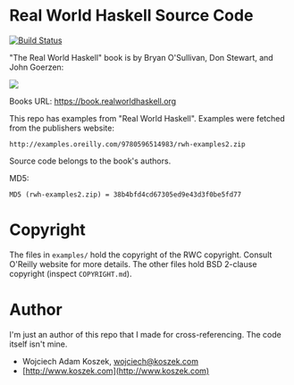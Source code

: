 # Real World Haskell Source Code

[![Build Status](https://travis-ci.org/wkoszek/book-real-world-haskell.svg?branch=master)](https://travis-ci.org/wkoszek/book-real-world-haskell)

"The Real World Haskell" book is by Bryan O'Sullivan, Don Stewart, and John Goerzen:

<a href="http://www.amazon.com/gp/product/0596514980/ref=as_li_tl?ie=UTF8&camp=1789&creative=390957&creativeASIN=0596514980&linkCode=as2&tag=wojcadamkoszh-20&linkId=NMG5Z24UTGJQ3G3U"><img border="0" src="http://ws-na.amazon-adsystem.com/widgets/q?_encoding=UTF8&ASIN=0596514980&Format=_SL250_&ID=AsinImage&MarketPlace=US&ServiceVersion=20070822&WS=1&tag=wojcadamkoszh-20" ></a><img src="http://ir-na.amazon-adsystem.com/e/ir?t=wojcadamkoszh-20&l=as2&o=1&a=0596514980" width="1" height="1" border="0" alt="" style="border:none !important; margin:0px !important;" />

Books URL: https://book.realworldhaskell.org

This repo has examples from "Real World Haskell". Examples were fetched from
the publishers website:

	http://examples.oreilly.com/9780596514983/rwh-examples2.zip

Source code belongs to the book's authors.

MD5:

	MD5 (rwh-examples2.zip) = 38b4bfd4cd67305ed9e43d3f0be5fd77

# Copyright

The files in `examples/` hold the copyright of the RWC copyright. Consult O'Reilly website
for more details. The other files hold BSD 2-clause copyright (inspect `COPYRIGHT.md`).

# Author

I'm just an author of this repo that I made for cross-referencing. The code itself isn't mine.

- Wojciech Adam Koszek, [wojciech@koszek.com](mailto:wojciech@koszek.com)
- [http://www.koszek.com](http://www.koszek.com)
